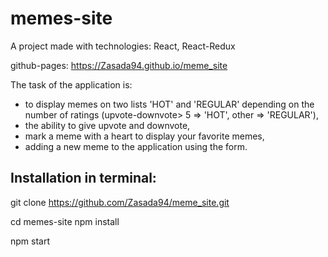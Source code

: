 # memes-site

A project made with technologies: React, React-Redux

github-pages: https://Zasada94.github.io/meme_site

The task of the application is:

- to display memes on two lists 'HOT' and 'REGULAR' depending on the number of ratings (upvote-downvote> 5 => 'HOT', other => 'REGULAR'),
- the ability to give upvote and downvote,
- mark a meme with a heart to display your favorite memes,
- adding a new meme to the application using the form.

## Installation in terminal:

git clone https://github.com/Zasada94/meme_site.git

cd memes-site
npm install

npm start
